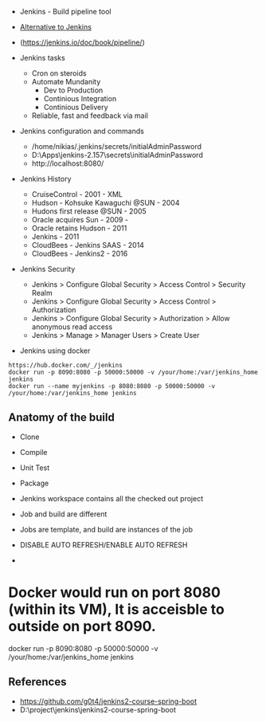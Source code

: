 * Jenkins - Build pipeline tool
* [Alternative to Jenkins](https://www.slant.co/options/2477/alternatives/~jenkins-alternatives)
* (https://jenkins.io/doc/book/pipeline/)
* Jenkins tasks
  * Cron on steroids
  * Automate Mundanity
    * Dev to Production
    * Continious Integration
    * Continious Delivery
  * Reliable, fast and feedback via mail
* Jenkins configuration and commands
  * /home/nikias/.jenkins/secrets/initialAdminPassword
  * D:\Apps\jenkins-2.157\secrets\initialAdminPassword
  * http://localhost:8080/
* Jenkins History
  * CruiseControl - 2001 - XML
  * Hudson - Kohsuke Kawaguchi @SUN - 2004  
  * Hudons first release @SUN - 2005
  * Oracle acquires Sun - 2009 -   
  * Oracle retains Hudson - 2011   
  * Jenkins - 2011
  * CloudBees - Jenkins SAAS - 2014
  * CloudBees - Jenkins2 - 2016
* Jenkins Security
  * Jenkins > Configure Global Security > Access Control > Security Realm
  * Jenkins > Configure Global Security > Access Control > Authorization
  * Jenkins > Configure Global Security > Authorization > Allow anonymous read access
  * Jenkins > Manage > Manager Users > Create User

* Jenkins using docker
```
https://hub.docker.com/_/jenkins
docker run -p 8090:8080 -p 50000:50000 -v /your/home:/var/jenkins_home jenkins
docker run --name myjenkins -p 8080:8080 -p 50000:50000 -v /your/home:/var/jenkins_home jenkins  
```
## Anatomy of the build
* Clone
* Compile
* Unit Test
* Package

* Jenkins workspace contains all the checked out project
* Job and build are different
* Jobs are template, and build are instances of the job
* DISABLE AUTO REFRESH/ENABLE AUTO REFRESH
* 



# Docker would run on port 8080 (within its VM), It is acceisble to outside on port 8090.  
docker run -p 8090:8080 -p 50000:50000 -v /your/home:/var/jenkins_home jenkins

## References
* https://github.com/g0t4/jenkins2-course-spring-boot
* D:\project\jenkins\jenkins2-course-spring-boot